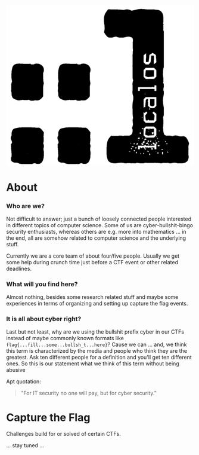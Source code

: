<picture>
  <source media="(prefers-color-scheme: dark)" srcset="https://github.com/localos/.github/blob/main/images/logo_dark.png?raw=true">
  <source media="(prefers-color-scheme: light)" srcset="https://github.com/localos/.github/blob/main/images/logo_light.png?raw=true">
  <img alt="localos logo" src="https://github.com/localos/.github/blob/main/images/logo_dark.png?raw=true">
</picture>

# About 

### Who are we?
Not difficult to answer; just a bunch of loosely connected people interested in different topics of computer science. Some of us are cyber-bullshit-bingo security enthusiasts, whereas others are e.g. more into mathematics ... in the end, all are somehow related to computer science and the underlying stuff.

Currently we are a core team of about four/five people. Usually we get some help during crunch time just before a CTF event or other related deadlines.

### What will you find here?
Almost nothing, besides some research related stuff and maybe some experiences in terms of organizing and setting up capture the flag events.

### It is all about ~~cyber~~ right?
Last but not least, why are we using the bullshit prefix cyber in our CTFs instead of maybe commonly known formats like `flag{...fill...some...bullsh_t...here}`? Cause we can ... and, we think this term is characterized by the media and people who think they are the greatest. Ask ten different people for a definition and you'll get ten different ones.
So this is our statement what we think of this term without being abusive

Apt quotation:
> 
> "For IT security no one will pay, but for cyber security."
> 

# Capture the Flag
Challenges build for or solved of certain CTFs.

... stay tuned ...
